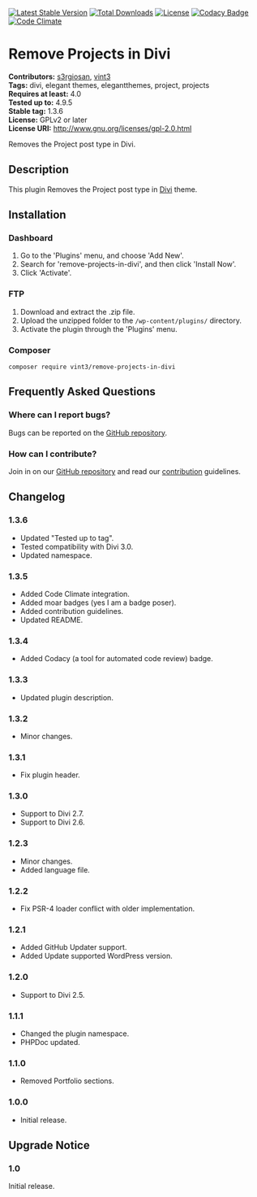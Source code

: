 [![Latest Stable Version](https://poser.pugx.org/vint3/remove-projects-in-divi/v/stable)](https://packagist.org/packages/vint3/remove-projects-in-divi)
[![Total Downloads](https://poser.pugx.org/vint3/remove-projects-in-divi/downloads)](https://packagist.org/packages/vint3/remove-projects-in-divi)
[![License](https://poser.pugx.org/vint3/remove-projects-in-divi/license)](https://packagist.org/packages/vint3/remove-projects-in-divi)
[![Codacy Badge](https://api.codacy.com/project/badge/Grade/b8a3607fa0c740fa8c93a9235918fd4e)](https://www.codacy.com/app/s3rgiosan/remove-projects-in-divi?utm_source=github.com&amp;utm_medium=referral&amp;utm_content=vint3creative/remove-projects-in-divi&amp;utm_campaign=Badge_Grade)
[![Code Climate](https://codeclimate.com/github/vint3creative/remove-projects-in-divi/badges/gpa.svg)](https://codeclimate.com/github/vint3creative/remove-projects-in-divi)

# Remove Projects in Divi #
**Contributors:** [s3rgiosan](https://profiles.wordpress.org/s3rgiosan), [vint3](https://profiles.wordpress.org/vint3)  
**Tags:** divi, elegant themes, elegantthemes, project, projects  
**Requires at least:** 4.0  
**Tested up to:** 4.9.5  
**Stable tag:** 1.3.6  
**License:** GPLv2 or later  
**License URI:** http://www.gnu.org/licenses/gpl-2.0.html  

Removes the Project post type in Divi.

## Description ##

This plugin Removes the Project post type in [Divi](http://www.elegantthemes.com/gallery/divi/) theme.

## Installation ##

### Dashboard ###

1. Go to the 'Plugins' menu, and choose 'Add New'.
2. Search for 'remove-projects-in-divi', and then click 'Install Now'.
2. Click 'Activate'.

### FTP ###

1. Download and extract the .zip file.
2. Upload the unzipped folder to the `/wp-content/plugins/` directory.
3. Activate the plugin through the 'Plugins' menu.

### Composer ###

`composer require vint3/remove-projects-in-divi`

## Frequently Asked Questions ##

### Where can I report bugs? ###

Bugs can be reported on the [GitHub repository](https://github.com/vint3creative/remove-projects-in-divi/issues).

### How can I contribute? ###

Join in on our [GitHub repository](https://github.com/vint3creative/remove-projects-in-divi) and read our [contribution](https://github.com/vint3creative/remove-projects-in-divi/blob/master/CONTRIBUTING.md) guidelines.

## Changelog ##

### 1.3.6 ###
* Updated "Tested up to tag".
* Tested compatibility with Divi 3.0.
* Updated namespace.

### 1.3.5 ###
* Added Code Climate integration.
* Added moar badges (yes I am a badge poser).
* Added contribution guidelines.
* Updated README.

### 1.3.4 ###
* Added Codacy (a tool for automated code review) badge.

### 1.3.3 ###
* Updated plugin description.

### 1.3.2 ###
* Minor changes.

### 1.3.1 ###
* Fix plugin header.

### 1.3.0 ###
* Support to Divi 2.7.
* Support to Divi 2.6.

### 1.2.3 ###
* Minor changes.
* Added language file.

### 1.2.2 ###
* Fix PSR-4 loader conflict with older implementation.

### 1.2.1 ###
* Added GitHub Updater support.
* Added Update supported WordPress version.

### 1.2.0 ###
* Support to Divi 2.5.

### 1.1.1 ###
* Changed the plugin namespace.
* PHPDoc updated.

### 1.1.0 ###
* Removed Portfolio sections.

### 1.0.0 ###
* Initial release.

## Upgrade Notice ##

### 1.0 ###
Initial release.

